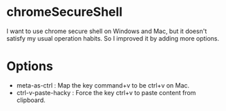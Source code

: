 # chromeSecureShell

I want to use chrome secure shell on Windows and Mac, but it doesn't satisfy my usual operation habits.
So I improved it by adding more options.

# Options

* meta-as-ctrl : Map the key command+v to be ctrl+v on Mac.
* ctrl-v-paste-hacky : Force the key ctrl+v to paste content from clipboard.
